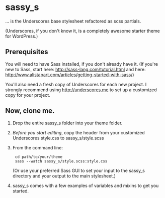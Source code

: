 sassy_s
=======

... is the Underscores base stylesheet refactored as scss partials.

(Underscores, if you don't know it, is a completely awesome starter theme for WordPress.)

Prerequisites
-------------

You will need to have Sass installed, if you don't already have it. (If you're new to Sass, start here: http://sass-lang.com/tutorial.html and here: http://www.alistapart.com/articles/getting-started-with-sass/)

You'll also need a fresh copy of Underscores for each new project. I strongly recommend using http://underscores.me to set up a customized copy for your project.

Now, clone me.
--------------

1. Drop the entire sassy_s folder into your theme folder.

2. *Before you start editing*, copy the header from your customized Underscores style.css to sassy_s/style.scss

3. From the command line:

	    cd path/to/your/theme
	    sass --watch sassy_s/style.scss:style.css

	(Or use your preferred Sass GUI to set your input to the sassy_s directory and your output to the main stylesheet.)

4. sassy_s comes with a few examples of variables and mixins to get you started.